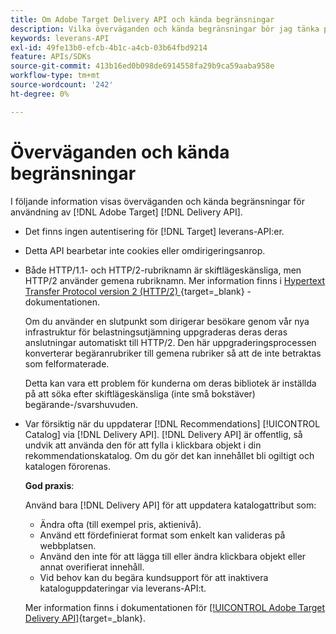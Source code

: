 ```yaml
---
title: Om Adobe Target Delivery API och kända begränsningar
description: Vilka överväganden och kända begränsningar bör jag tänka på när jag använder [!UICONTROL Adobe Target Delivery API]?
keywords: leverans-API
exl-id: 49fe13b0-efcb-4b1c-a4cb-03b64fbd9214
feature: APIs/SDKs
source-git-commit: 413b16ed0b098de6914558fa29b9ca59aaba958e
workflow-type: tm+mt
source-wordcount: '242'
ht-degree: 0%

---
```


# Överväganden och kända begränsningar

I följande information visas överväganden och kända begränsningar för användning av [!DNL Adobe Target] [!DNL Delivery API].

* Det finns ingen autentisering för [!DNL Target] leverans-API:er.
* Detta API bearbetar inte cookies eller omdirigeringsanrop.
* Både HTTP/1.1- och HTTP/2-rubriknamn är skiftlägeskänsliga, men HTTP/2 använder gemena rubriknamn. Mer information finns i [Hypertext Transfer Protocol version 2 (HTTP/2) ](https://www.rfc-editor.org/rfc/rfc7540#section-8.1.2){target=_blank} -dokumentationen.

  Om du använder en slutpunkt som dirigerar besökare genom vår nya infrastruktur för belastningsutjämning uppgraderas deras deras anslutningar automatiskt till HTTP/2. Den här uppgraderingsprocessen konverterar begäranrubriker till gemena rubriker så att de inte betraktas som felformaterade.

  Detta kan vara ett problem för kunderna om deras bibliotek är inställda på att söka efter skiftlägeskänsliga (inte små bokstäver) begärande-/svarshuvuden.

* Var försiktig när du uppdaterar [!DNL Recommendations] [!UICONTROL Catalog] via [!DNL Delivery API]. [!DNL Delivery API] är offentlig, så undvik att använda den för att fylla i klickbara objekt i din rekommendationskatalog. Om du gör det kan innehållet bli ogiltigt och katalogen förorenas.

  **God praxis**:

  Använd bara [!DNL Delivery API] för att uppdatera katalogattribut som:
   * Ändra ofta (till exempel pris, aktienivå).
   * Använd ett fördefinierat format som enkelt kan valideras på webbplatsen.
   * Använd den inte för att lägga till eller ändra klickbara objekt eller annat overifierat innehåll.
   * Vid behov kan du begära kundsupport för att inaktivera kataloguppdateringar via leverans-API:t.

  Mer information finns i dokumentationen för [[!UICONTROL Adobe Target Delivery API]](https://developer.adobe.com/target/implement/delivery-api/){target=_blank}.
